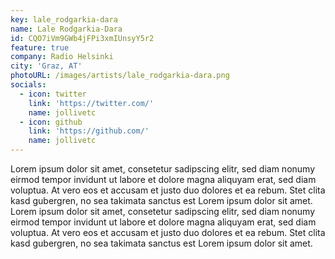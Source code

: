 ```yaml
---
key: lale_rodgarkia-dara
name: Lale Rodgarkia-Dara
id: CQO7iVm9GWb4jFPi3xmIUnsyY5r2
feature: true
company: Radio Helsinki
city: 'Graz, AT'
photoURL: /images/artists/lale_rodgarkia-dara.png
socials:
  - icon: twitter
    link: 'https://twitter.com/'
    name: jollivetc
  - icon: github
    link: 'https://github.com/'
    name: jollivetc
---
```

Lorem ipsum dolor sit amet, consetetur sadipscing elitr, sed diam nonumy eirmod tempor invidunt ut labore et dolore magna aliquyam erat, sed diam voluptua. At vero eos et accusam et justo duo dolores et ea rebum. Stet clita kasd gubergren, no sea takimata sanctus est Lorem ipsum dolor sit amet. Lorem ipsum dolor sit amet, consetetur sadipscing elitr, sed diam nonumy eirmod tempor invidunt ut labore et dolore magna aliquyam erat, sed diam voluptua. At vero eos et accusam et justo duo dolores et ea rebum. Stet clita kasd gubergren, no sea takimata sanctus est Lorem ipsum dolor sit amet.
